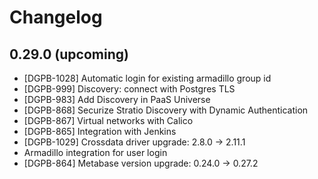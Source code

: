# Changelog

## 0.29.0 (upcoming)

* [DGPB-1028] Automatic login for existing armadillo group id
* [DGPB-999] Discovery: connect with Postgres TLS
* [DGPB-983] Add Discovery in PaaS Universe
* [DGPB-868] Securize Stratio Discovery with Dynamic Authentication
* [DGPB-867] Virtual networks with Calico
* [DGPB-865] Integration with Jenkins	
* [DGPB-1029] Crossdata driver upgrade: 2.8.0 → 2.11.1
* Armadillo integration for user login
* [DGPB-864] Metabase version upgrade: 0.24.0 → 0.27.2
